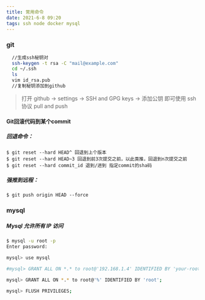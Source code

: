 ```yaml
---
title: 常用命令
date: 2021-6-8 09:20
tags: ssh node docker mysql
---
```


### git

```sh
  //生成ssh秘钥对
  ssh-keygen -t rsa -C "mail@example.com"
  cd ~/.ssh
  ls
  vim id_rsa.pub
  //复制秘钥添加到github
```

> 打开 github -> settings -> SSH and GPG keys -> 添加公钥
> 即可使用 ssh 协议 pull and push

#### Git回滚代码到某个commit

##### 回退命令：

```
$ git reset --hard HEAD^ 回退到上个版本
$ git reset --hard HEAD~3 回退到前3次提交之前，以此类推，回退到n次提交之前
$ git reset --hard commit_id 退到/进到 指定commit的sha码
```
##### 强推到远程：

```
$ git push origin HEAD --force
```
### mysql

##### Mysql 允许所有 IP 访问

```sh
$ mysql -u root -p
Enter password:

mysql> use mysql

#mysql> GRANT ALL ON *.* to root@'192.168.1.4' IDENTIFIED BY 'your-root-password';

mysql> GRANT ALL ON *.* to root@'%' IDENTIFIED BY 'root';

mysql> FLUSH PRIVILEGES;
```
